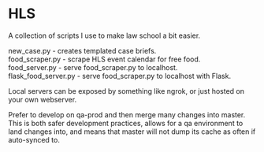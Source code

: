 # HLS
A collection of scripts I use to make law school a bit easier.

new_case.py - creates templated case briefs.  
food_scraper.py - scrape HLS event calendar for free food.  
food_server.py - serve food_scraper.py to localhost.  
flask_food_server.py - serve food_scraper.py to localhost with Flask.

Local servers can be exposed by something like ngrok, or just hosted on your own webserver.

Prefer to develop on qa-prod and then merge many changes into master. This is both safer development practices, allows for a qa environment to land changes into, and means that master will not dump its cache as often if auto-synced to.

